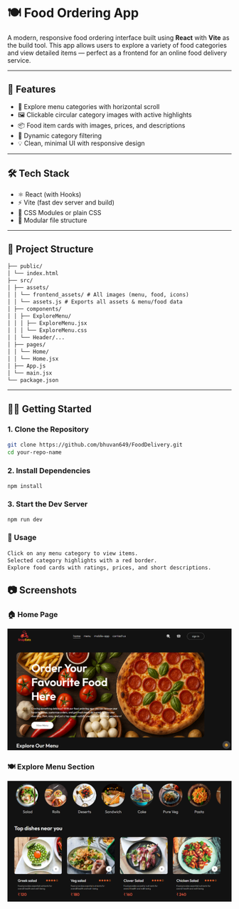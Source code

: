 # 🍽️ Food Ordering App 

A modern, responsive food ordering interface built using **React** with **Vite** as the build tool. This app allows users to explore a variety of food categories and view detailed items — perfect as a frontend for an online food delivery service.

---

## 🚀 Features

- 🧭 Explore menu categories with horizontal scroll
- 🖼️ Clickable circular category images with active highlights
- 📦 Food item cards with images, prices, and descriptions
- 🔄 Dynamic category filtering
- 💡 Clean, minimal UI with responsive design

---

## 🛠️ Tech Stack

- ⚛️ React (with Hooks)
- ⚡ Vite (fast dev server and build)
- 🎨 CSS Modules or plain CSS
- 📁 Modular file structure

---

## 📁 Project Structure
```
├── public/
│ └── index.html
├── src/
│ ├── assets/
│ │ └── frontend_assets/ # All images (menu, food, icons)
│ │ └── assets.js # Exports all assets & menu/food data
│ ├── components/
│ │ ├── ExploreMenu/
│ │ │ ├── ExploreMenu.jsx
│ │ │ └── ExploreMenu.css
│ │ └── Header/...
│ ├── pages/
│ │ └── Home/
│ │ └── Home.jsx
│ ├── App.js
│ └── main.jsx
└── package.json
```


---

## 🧑‍💻 Getting Started

### 1. Clone the Repository

```bash
git clone https://github.com/bhuvan649/FoodDelivery.git
cd your-repo-name
```
### 2. Install Dependencies
    npm install

### 3. Start the Dev Server
    npm run dev


### 🧩 Usage
    Click on any menu category to view items.
    Selected category highlights with a red border.
    Explore food cards with ratings, prices, and short descriptions.

## 📷 Screenshots

### 🏠 Home Page
<img src="./public/homepage.png" width="700"/>

### 🍽️ Explore Menu Section
<img src="./public/explore-menu.png" width="700"/>
